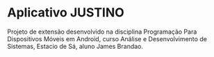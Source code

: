 # Aplicativo JUSTINO
Projeto de extensão desenvolvido na disciplina Programação Para Dispositivos Móveis em Android, curso Análise e Desenvolvimento de Sistemas, Estacio de Sá, aluno James Brandao.
